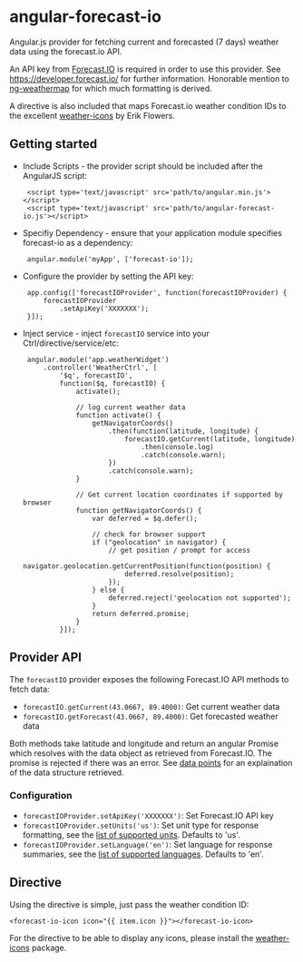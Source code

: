 angular-forecast-io
================

Angular.js provider for fetching current and forecasted (7 days) weather data using the forecast.io API.

An API key from [Forecast.IO](http://forecast.io/) is required in order to use this provider. See https://developer.forecast.io/ for further information. Honorable mention to [ng-weathermap](https://github.com/OpenServices/ng-weathermap) for which much formatting is derived.

A directive is also included that maps Forecast.io weather condition IDs
to the excellent [weather-icons](http://erikflowers.github.io/weather-icons/) by
Erik Flowers.

Getting started
---------------

 * Include Scripts - the provider script should be included after the AngularJS script:

        <script type='text/javascript' src='path/to/angular.min.js'></script>
        <script type='text/javascript' src='path/to/angular-forecast-io.js'></script>

 * Specifiy Dependency - ensure that your application module specifies forecast-io as a dependency:

        angular.module('myApp', ['forecast-io']);

 * Configure the provider by setting the API key:

        app.config(['forecastIOProvider', function(forecastIOProvider) {
            forecastIOProvider
                .setApiKey('XXXXXXX');
        }]);

 * Inject service - inject `forecastIO` service into your Ctrl/directive/service/etc:

 		angular.module('app.weatherWidget')
	        .controller('WeatherCtrl', [
	        	'$q', forecastIO',
	        	function($q, forecastIO) {
		        	activate();

		        	// log current weather data
		        	function activate() {
		        		getNavigatorCoords()
			        		.then(function(latitude, longitude) {
			        			forecastIO.getCurrent(latitude, longitude)
			        				.then(console.log)
			        				.catch(console.warn);
			        		})
			        		.catch(console.warn);
			        }

					// Get current location coordinates if supported by browser
		        	function getNavigatorCoords() {
		        		var deferred = $q.defer();

		        		// check for browser support
        				if ("geolocation" in navigator) {
	        				// get position / prompt for access
	          				navigator.geolocation.getCurrentPosition(function(position) {
	          					deferred.resolve(position);
	          				});
          				} else {
          					deferred.reject('geolocation not supported');
          				}
          				return deferred.promise;
		        	}
	        	}]);

Provider API
------------

The `forecastIO` provider exposes the following Forecast.IO API methods to fetch data:

 * `forecastIO.getCurrent(43.0667, 89.4000)`: Get current weather data
 * `forecastIO.getForecast(43.0667, 89.4000)`: Get forecasted weather data

Both methods take latitude and longitude and return an angular Promise which resolves with the data object as retrieved from Forecast.IO. The promise is rejected if there was an error. See [data points](https://developer.forecast.io/docs/v2#data-points) for an explaination of the data structure retrieved.

### Configuration

 * `forecastIOProvider.setApiKey('XXXXXXX')`: Set Forecast.IO API key
 * `forecastIOProvider.setUnits('us')`: Set unit type for response formatting, see
 	 the [list of supported units](https://developer.forecast.io/docs/v2#options). Defaults to 'us'.
 * `forecastIOProvider.setLanguage('en')`: Set language for response summaries, see
 	 the [list of supported languages](https://developer.forecast.io/docs/v2#options). Defaults to 'en'.

Directive
---------

Using the directive is simple, just pass the weather condition ID:

    <forecast-io-icon icon="{{ item.icon }}"></forecast-io-icon>

For the directive to be able to display any icons, please install the
[weather-icons](http://erikflowers.github.io/weather-icons/) package.